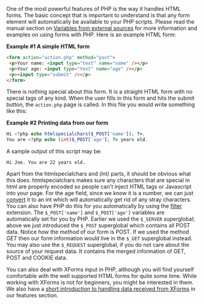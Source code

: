 One of the most powerful features of PHP is the way it handles HTML
forms. The basic concept that is important to understand is that any
form element will automatically be available to your PHP scripts. Please
read the manual section on
<a href="/language/variables/external.html" class="link">Variables from external sources</a>
for more information and examples on using forms with PHP. Here is an
example HTML form:

**Example \#1 A simple HTML form**

``` html
<form action="action.php" method="post">
 <p>Your name: <input type="text" name="name" /></p>
 <p>Your age: <input type="text" name="age" /></p>
 <p><input type="submit" /></p>
</form>
```

There is nothing special about this form. It is a straight HTML form
with no special tags of any kind. When the user fills in this form and
hits the submit button, the `action.php` page is called. In this file
you would write something like this:

**Example \#2 Printing data from our form**

``` php
Hi <?php echo htmlspecialchars($_POST['name']); ?>.
You are <?php echo (int)$_POST['age']; ?> years old.
```

A sample output of this script may be:

    Hi Joe. You are 22 years old.

Apart from the <span class="function">htmlspecialchars</span> and
*(int)* parts, it should be obvious what this does. <span
class="function">htmlspecialchars</span> makes sure any characters that
are special in html are properly encoded so people can't inject HTML
tags or Javascript into your page. For the age field, since we know it
is a number, we can just
<a href="/language/types/type-juggling.html#language.types.typecasting" class="link">convert</a>
it to an <span class="type">int</span> which will automatically get rid
of any stray characters. You can also have PHP do this for you
automatically by using the
<a href="/ref/filter.html" class="link">filter</a> extension. The
`$_POST['name']` and `$_POST['age']` variables are automatically set for
you by PHP. Earlier we used the `$_SERVER` superglobal; above we just
introduced the `$_POST` superglobal which contains all POST data. Notice
how the *method* of our form is POST. If we used the method *GET* then
our form information would live in the `$_GET` superglobal instead. You
may also use the `$_REQUEST` superglobal, if you do not care about the
source of your request data. It contains the merged information of GET,
POST and COOKIE data.

You can also deal with XForms input in PHP, although you will find
yourself comfortable with the well supported HTML forms for quite some
time. While working with XForms is not for beginners, you might be
interested in them. We also have a
<a href="/features/xforms.html" class="link">short introduction to handling data received from XForms</a>
in our features section.
